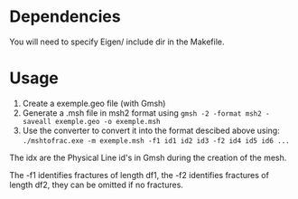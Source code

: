# Dependencies

You will need to specify Eigen/ include dir in the Makefile.


# Usage 

1. Create a exemple.geo file (with Gmsh)
2. Generate a .msh file in msh2 format using
`gmsh -2 -format msh2 -saveall exemple.geo -o exemple.msh`
3. Use the converter to convert it into the format descibed above using:
`./mshtofrac.exe -m exemple.msh -f1 id1 id2 id3 -f2 id4 id5 id6 ...`

The idx are the Physical Line id's in Gmsh during the creation of the mesh.


The -f1 identifies fractures of length df1, the -f2 identifies fractures of length df2, 
they can be omitted if no fractures.
